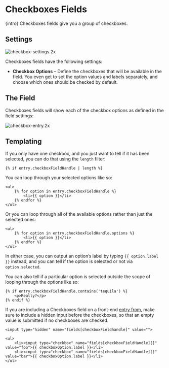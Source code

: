 # Checkboxes Fields

{intro} Checkboxes fields give you a group of checkboxes.

## Settings

![checkbox-settings.2x](https://craftcmsassets.craftcdn.com/images/docs/field-types/checkboxes/checkbox-settings.2x.png)

Checkboxes fields have the following settings:

- **Checkbox Options** – Define the checkboxes that will be available in the field. You even get to set the option values and labels separately, and choose which ones should be checked by default.

## The Field

Checkboxes fields will show each of the checkbox options as defined in the field settings:

![checkbox-entry.2x](https://craftcmsassets.craftcdn.com/images/docs/field-types/checkboxes/checkbox-entry.2x.png)

## Templating

If you only have one checkbox, and you just want to tell if it has been selected, you can do that using the `length` filter:

```twig
{% if entry.checkboxFieldHandle | length %}
```

You can loop through your selected options like so:

```twig
<ul>
    {% for option in entry.checkboxFieldHandle %}
        <li>{{ option }}</li>
    {% endfor %}
</ul>
```

Or you can loop through all of the available options rather than just the selected ones:

```twig
<ul>
    {% for option in entry.checkboxFieldHandle.options %}
        <li>{{ option }}</li>
    {% endfor %}
</ul>
```

In either case, you can output an option’s label by typing `{{ option.label }}` instead, and you can tell if the option is selected or not via `option.selected`.

You can also tell if a particular option is selected outside the scope of looping through the options like so:

```twig
{% if entry.checkboxFieldHandle.contains('tequila') %}
    <p>Really?</p>
{% endif %}
```

If you are including a Checkboxes field on a front-end [entry from](templating/entry-form.md), make sure to include a hidden input before the checkboxes, so that an empty value is submitted if no checkboxes are checked.

```twig
<input type="hidden" name="fields[checkboxFieldhandle]" value="">

<ul>
    <li><input type="checkbox" name="fields[checkboxFieldHandle][]" value="foo">{{ checkboxOption.label }}</li>
    <li><input type="checkbox" name="fields[checkboxFieldHandle][]" value="bar">{{ checkboxOption.label }}</li>
</ul>
```
